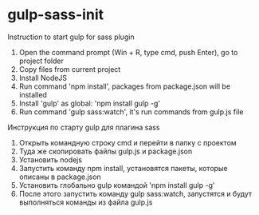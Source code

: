 # gulp-sass-init

Instruction to start gulp for sass plugin
1. Open the command prompt (Win + R, type cmd, push Enter), go to project folder
2. Copy files from current project
3. Install NodeJS
4. Run command 'npm install', packages from package.json will be installed
5. Install 'gulp' as global: 'npm install gulp -g'
6. Run command 'gulp sass:watch', it's run commands from gulp.js file

Инструкция по старту gulp для плагина sass
1. Открыть командную строку cmd и перейти в папку с проектом
2. Туда же скопировать файлы gulp.js и package.json
3. Установить nodejs
4. Запустить команду npm install, установятся пакеты, которые описаны в package.json
5. Установить глобально gulp командой 'npm install gulp -g'
6. После этого запустить команду gulp sass:watch, запустятся и будут выполняться команды из файла gulp.js
